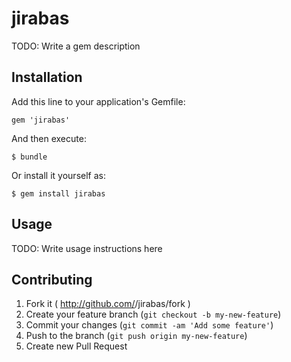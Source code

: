 # jirabas

TODO: Write a gem description

## Installation

Add this line to your application's Gemfile:

    gem 'jirabas'

And then execute:

    $ bundle

Or install it yourself as:

    $ gem install jirabas

## Usage

TODO: Write usage instructions here

## Contributing

1. Fork it ( http://github.com/<my-github-username>/jirabas/fork )
2. Create your feature branch (`git checkout -b my-new-feature`)
3. Commit your changes (`git commit -am 'Add some feature'`)
4. Push to the branch (`git push origin my-new-feature`)
5. Create new Pull Request
